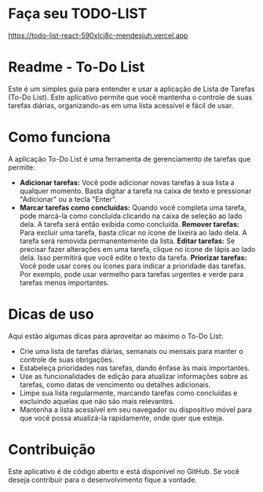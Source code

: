 # Faça seu TODO-LIST
https://todo-list-react-590xlcj8c-mendesjuh.vercel.app

# Readme - To-Do List

Este é um simples guia para entender e usar a aplicação de Lista de Tarefas (To-Do List). Este aplicativo permite que você mantenha o controle de suas tarefas diárias, organizando-as em uma lista acessível e fácil de usar.

# Como funciona

A aplicação To-Do List é uma ferramenta de gerenciamento de tarefas que permite:

- **Adicionar tarefas:** Você pode adicionar novas tarefas à sua lista a qualquer momento. Basta digitar a tarefa na caixa de texto e pressionar "Adicionar" ou a tecla "Enter".
- **Marcar tarefas como concluídas:** Quando você completa uma tarefa, pode marcá-la como concluída clicando na caixa de seleção ao lado dela. A tarefa será então exibida como concluída.
**Remover tarefas:** Para excluir uma tarefa, basta clicar no ícone de lixeira ao lado dela. A tarefa será removida permanentemente da lista.
**Editar tarefas:** Se precisar fazer alterações em uma tarefa, clique no ícone de lápis ao lado dela. Isso permitirá que você edite o texto da tarefa.
**Priorizar tarefas:** Você pode usar cores ou ícones para indicar a prioridade das tarefas. Por exemplo, pode usar vermelho para tarefas urgentes e verde para tarefas menos importantes.

# Dicas de uso

Aqui estão algumas dicas para aproveitar ao máximo o To-Do List:

- Crie uma lista de tarefas diárias, semanais ou mensais para manter o controle de suas obrigações.
- Estabeleça prioridades nas tarefas, dando ênfase às mais importantes.
- Use as funcionalidades de edição para atualizar informações sobre as tarefas, como datas de vencimento ou detalhes adicionais.
- Limpe sua lista regularmente, marcando tarefas como concluídas e excluindo aquelas que não são mais relevantes.
- Mantenha a lista acessível em seu navegador ou dispositivo móvel para que você possa atualizá-la rapidamente, onde quer que esteja.

# Contribuição

Este aplicativo é de código aberto e está disponível no GitHub. Se você deseja contribuir para o desenvolvimento fique a vontade.

